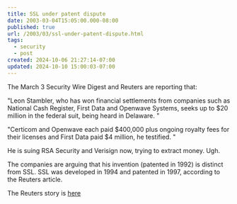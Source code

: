 ```yaml
---
title: SSL under patent dispute
date: 2003-03-04T15:05:00.000-08:00
published: true
url: /2003/03/ssl-under-patent-dispute.html
tags:
  - security
  - post
created: 2024-10-06 21:27:14-07:00
updated: 2024-10-10 15:00:03-07:00
---
```


The March 3 Security Wire Digest and Reuters are reporting that:  
  
"Leon Stambler, who has won financial settlements from companies such as  
National Cash Register, First Data and Openwave Systems, seeks up to $20  
million in the federal suit, being heard in Delaware. "  
  
"Certicom and Openwave each paid $400,000 plus ongoing royalty fees for their licenses and First Data paid $4 million, he testified. "  
  
He is suing RSA Security and Verisign now, trying to extract money. Ugh.  
  
The companies are arguing that his invention (patented in 1992) is distinct from SSL. SSL was developed in 1994 and patented in 1997, according to the Reuters article.  
  
The Reuters story is [here](https://zdnet.com.com/2100-1105-986265.html)